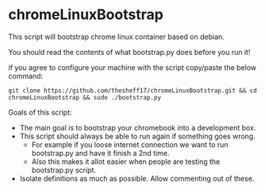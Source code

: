 # chromeLinuxBootstrap
This script will bootstrap chrome linux container based on debian.

You should read the contents of what bootstrap.py does before you run it!

if you agree to configure your machine with the script copy/paste the below command:
```
git clone https://github.com/thesheff17/chromeLinuxBootstrap.git && cd chromeLinuxBootstrap && sudo ./bootstrap.py
```

Goals of this script:
* The main goal is to bootstrap your chromebook into a development box.
* This script should always be able to run again if something goes wrong.
  * For example if you loose internet connection we want to run bootstrap.py and have it finish a 2nd time.
  * Also this makes it allot easier when people are testing the bootstrap.py script.
* Isolate definitions as much as possible.  Allow commenting out of these.
